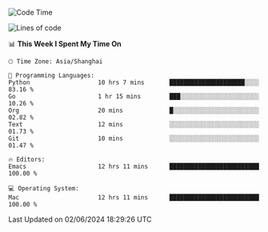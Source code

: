 <!--START_SECTION:waka-->
![Code Time](http://img.shields.io/badge/Code%20Time-1%2C982%20hrs%2021%20mins-blue)

![Lines of code](https://img.shields.io/badge/From%20Hello%20World%20I%27ve%20Written-308.1%20thousand%20lines%20of%20code-blue)

📊 **This Week I Spent My Time On** 

```text
🕑︎ Time Zone: Asia/Shanghai

💬 Programming Languages: 
Python                   10 hrs 7 mins       █████████████████████░░░░   83.16 % 
Go                       1 hr 15 mins        ███░░░░░░░░░░░░░░░░░░░░░░   10.26 % 
Org                      20 mins             █░░░░░░░░░░░░░░░░░░░░░░░░   02.82 % 
Text                     12 mins             ░░░░░░░░░░░░░░░░░░░░░░░░░   01.73 % 
Git                      10 mins             ░░░░░░░░░░░░░░░░░░░░░░░░░   01.47 % 

🔥 Editors: 
Emacs                    12 hrs 11 mins      █████████████████████████   100.00 % 

💻 Operating System: 
Mac                      12 hrs 11 mins      █████████████████████████   100.00 % 
```


 Last Updated on 02/06/2024 18:29:26 UTC
<!--END_SECTION:waka-->
